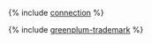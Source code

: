 {% include [connection](../../_qa/managed-greenplum/connection.md) %}

{% include [greenplum-trademark](../../_includes/mdb/mgp/trademark.md) %}